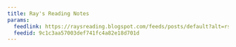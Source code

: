 ```yaml
---
title: Ray's Reading Notes
params:
  feedlink: https://raysreading.blogspot.com/feeds/posts/default?alt=rss
  feedid: 9c1c3aa57003def741fc4a82e18d701d
---
```

